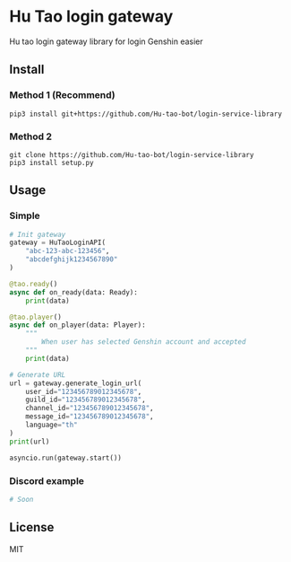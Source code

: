# Hu Tao login gateway
Hu tao login gateway library for login Genshin easier

## Install
### Method 1 (Recommend)
```
pip3 install git+https://github.com/Hu-tao-bot/login-service-library
```
### Method 2
```
git clone https://github.com/Hu-tao-bot/login-service-library
pip3 install setup.py
```

## Usage
### Simple
```py
# Init gateway
gateway = HuTaoLoginAPI(
    "abc-123-abc-123456",
    "abcdefghijk1234567890"
)

@tao.ready()
async def on_ready(data: Ready):
    print(data)

@tao.player()
async def on_player(data: Player):
    """
        When user has selected Genshin account and accepted
    """
    print(data)

# Generate URL
url = gateway.generate_login_url(
    user_id="123456789012345678",
    guild_id="123456789012345678",
    channel_id="123456789012345678",
    message_id="123456789012345678",
    language="th"
)
print(url)

asyncio.run(gateway.start())
```

### Discord example
```py
# Soon
```

## License 
MIT